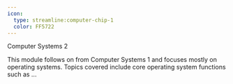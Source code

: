 ```yaml
---
icon:
  type: streamline:computer-chip-1
  color: FF5722
---
```

Computer Systems 2

This module follows on from Computer Systems 1 and focuses mostly on operating systems. Topics covered include core operating system functions such as ... 
